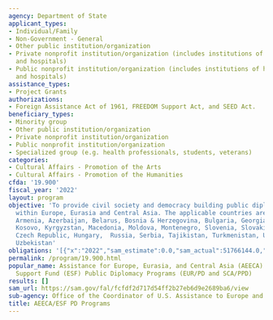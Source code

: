 ```yaml
---
agency: Department of State
applicant_types:
- Individual/Family
- Non-Government - General
- Other public institution/organization
- Private nonprofit institution/organization (includes institutions of higher education
  and hospitals)
- Public nonprofit institution/organization (includes institutions of higher education
  and hospitals)
assistance_types:
- Project Grants
authorizations:
- Foreign Assistance Act of 1961, FREEDOM Support Act, and SEED Act.
beneficiary_types:
- Minority group
- Other public institution/organization
- Private nonprofit institution/organization
- Public nonprofit institution/organization
- Specialized group (e.g. health professionals, students, veterans)
categories:
- Cultural Affairs - Promotion of the Arts
- Cultural Affairs - Promotion of the Humanities
cfda: '19.900'
fiscal_year: '2022'
layout: program
objective: 'To provide civil society and democracy building public diplomacy programs
  within Europe, Eurasia and Central Asia. The applicable countries are: Albania,
  Armenia, Azerbaijan, Belarus, Bosnia & Herzegovina, Bulgaria, Georgia, Kazakhstan,
  Kosovo, Kyrgyzstan, Macedonia, Moldova, Montenegro, Slovenia, Slovakia, Poland,
  Czech Republic, Hungary,  Russia, Serbia, Tajikistan, Turkmenistan, Ukraine, and
  Uzbekistan'
obligations: '[{"x":"2022","sam_estimate":0.0,"sam_actual":51766144.0,"usa_spending_actual":43491024.26},{"x":"2023","sam_estimate":47937747.0,"sam_actual":0.0,"usa_spending_actual":14404675.77},{"x":"2024","sam_estimate":47937747.0,"sam_actual":0.0,"usa_spending_actual":0.0}]'
permalink: /program/19.900.html
popular_name: Assistance for Europe, Eurasia, and Central Asia (AEECA) & Economic
  Support Fund (ESF) Public Diplomacy Programs (EUR/PD and SCA/PPD)
results: []
sam_url: https://sam.gov/fal/fcfdf2d717d54ff2b27eb6d9e2689ba6/view
sub-agency: Office of the Coordinator of U.S. Assistance to Europe and Eurasia
title: AEECA/ESF PD Programs
---
```

